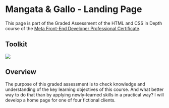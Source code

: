 # Mangata & Gallo - Landing Page
This page is part of the Graded Assessment of the HTML and CSS in Depth course of the [Meta Front-End Developer Professional Certificate](https://www.coursera.org/professional-certificates/meta-front-end-developer).

## Toolkit
<img src="https://skillicons.dev/icons?i=html,css,vscode,git,github,figma" />

## Overview
The purpose of this graded assessment is to check knowledge and understanding of the key learning objectives of this course. And what better way to do that than by applying newly-learned skills in a practical way? I will develop a home page for one of four fictional clients.
